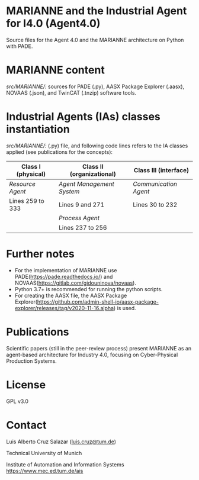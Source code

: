 # MARIANNE and the Industrial Agent for I4.0 (Agent4.0)
Source files for the Agent 4.0 and the MARIANNE architecture on Python with PADE.

#  MARIANNE content
*src/MARIANNE/:* sources for PADE (.py), AASX Package Explorer (.aasx), NOVAAS (.json), and TwinCAT (.tnzip) software tools.

# Industrial Agents (IAs) classes instantiation 
*src/MARIANNE/:* (.py) file, and following code lines refers to the IA classes applied (see publications for the concepts):

|  Class I (physical) | Class II (organizational) | Class III (interface) |
|    -------------    |       -------------       |      -------------    |
|  *Resource Agent*   | *Agent Management System* | *Communication Agent* |
|  Lines  259 to 333  |      Lines 9 and 271      |    Lines   30 to 232  |
|                     |      *Process Agent*      |                       |
|                     |     Lines  237 to 256     |                       |


# Further notes
- For the implementation of MARIANNE use PADE(https://pade.readthedocs.io/) and NOVAAS(https://gitlab.com/gidouninova/novaas).
- Python 3.7+ is recommended for running the python scripts.
- For creating the AASX file, the AASX Package Explorer(https://github.com/admin-shell-io/aasx-package-explorer/releases/tag/v2020-11-16.alpha) is used. 

# Publications
Scientific papers (still in the peer-review process) present MARIANNE as an agent-based architecture for Industry 4.0, focusing on Cyber-Physical Production Systems.

# License
GPL v3.0

# Contact
Luis Alberto Cruz Salazar (luis.cruz@tum.de)

Technical University of Munich

Institute of Automation and Information Systems https://www.mec.ed.tum.de/ais
